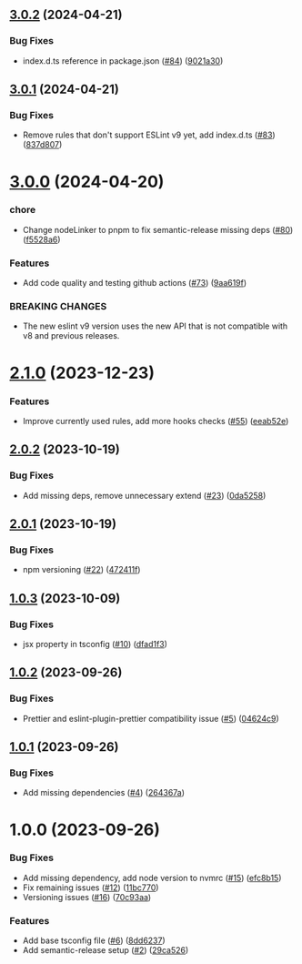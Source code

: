 ## [3.0.2](https://github.com/MatiPl01/eslint-config-react-native-matipl01/compare/v3.0.1...v3.0.2) (2024-04-21)


### Bug Fixes

* index.d.ts reference in package.json ([#84](https://github.com/MatiPl01/eslint-config-react-native-matipl01/issues/84)) ([9021a30](https://github.com/MatiPl01/eslint-config-react-native-matipl01/commit/9021a30de3976e3866bcb2203fab46c1145cb08b))

## [3.0.1](https://github.com/MatiPl01/eslint-config-react-native-matipl01/compare/v3.0.0...v3.0.1) (2024-04-21)


### Bug Fixes

* Remove rules that don't support ESLint v9 yet, add index.d.ts ([#83](https://github.com/MatiPl01/eslint-config-react-native-matipl01/issues/83)) ([837d807](https://github.com/MatiPl01/eslint-config-react-native-matipl01/commit/837d807880c0ad213806812bfc4a417e553e4861))

# [3.0.0](https://github.com/MatiPl01/eslint-config-react-native-matipl01/compare/v2.1.0...v3.0.0) (2024-04-20)


### chore

* Change nodeLinker to pnpm to fix semantic-release missing deps ([#80](https://github.com/MatiPl01/eslint-config-react-native-matipl01/issues/80)) ([f5528a6](https://github.com/MatiPl01/eslint-config-react-native-matipl01/commit/f5528a692a2863b67d834743a3a0e9ed33edbe2d))


### Features

* Add code quality and testing github actions ([#73](https://github.com/MatiPl01/eslint-config-react-native-matipl01/issues/73)) ([9aa619f](https://github.com/MatiPl01/eslint-config-react-native-matipl01/commit/9aa619f7fd0d09e1c3db60f1b3d23daafbac0e63))


### BREAKING CHANGES

* The new eslint v9 version uses the new API that is not
compatible with v8 and previous releases.

# [2.1.0](https://github.com/MatiPl01/eslint-config-react-native-matipl01/compare/v2.0.2...v2.1.0) (2023-12-23)

### Features

* Improve currently used rules, add more hooks checks ([#55](https://github.com/MatiPl01/eslint-config-react-native-matipl01/issues/55)) ([eeab52e](https://github.com/MatiPl01/eslint-config-react-native-matipl01/commit/eeab52e31ed00ffc7a13b91684282c3ca9c28794))

## [2.0.2](https://github.com/MatiPl01/eslint-config-react-native-matipl01/compare/v2.0.1...v2.0.2) (2023-10-19)

### Bug Fixes

- Add missing deps, remove unnecessary extend ([#23](https://github.com/MatiPl01/eslint-config-react-native-matipl01/issues/23)) ([0da5258](https://github.com/MatiPl01/eslint-config-react-native-matipl01/commit/0da5258dd592268e57c57afb0cc3c1c73edde7ad))

## [2.0.1](https://github.com/MatiPl01/eslint-config-react-native-matipl01/compare/v2.0.0...v2.0.1) (2023-10-19)

### Bug Fixes

- npm versioning ([#22](https://github.com/MatiPl01/eslint-config-react-native-matipl01/issues/22)) ([472411f](https://github.com/MatiPl01/eslint-config-react-native-matipl01/commit/472411f83d0b66cc3e1670c01345d07072691a2d))

## [1.0.3](https://github.com/MatiPl01/eslint-config-react-native-matipl01/compare/v1.0.2...v1.0.3) (2023-10-09)

### Bug Fixes

- jsx property in tsconfig ([#10](https://github.com/MatiPl01/eslint-config-react-native-matipl01/issues/10)) ([dfad1f3](https://github.com/MatiPl01/eslint-config-react-native-matipl01/commit/dfad1f379b96bdab3c4ccd0c9c65890c679b3cac))

## [1.0.2](https://github.com/MatiPl01/eslint-config-react-native-matipl01/compare/v1.0.1...v1.0.2) (2023-09-26)

### Bug Fixes

- Prettier and eslint-plugin-prettier compatibility issue ([#5](https://github.com/MatiPl01/eslint-config-react-native-matipl01/issues/5)) ([04624c9](https://github.com/MatiPl01/eslint-config-react-native-matipl01/commit/04624c9fc755e2aa7bd51f45f61e8bb9aa42b848))

## [1.0.1](https://github.com/MatiPl01/eslint-config-react-native-matipl01/compare/v1.0.0...v1.0.1) (2023-09-26)

### Bug Fixes

- Add missing dependencies ([#4](https://github.com/MatiPl01/eslint-config-react-native-matipl01/issues/4)) ([264367a](https://github.com/MatiPl01/eslint-config-react-native-matipl01/commit/264367aa3adf83d3e396cbfdada71baa38c5b64b))

# 1.0.0 (2023-09-26)

### Bug Fixes

- Add missing dependency, add node version to nvmrc ([#15](https://github.com/MatiPl01/eslint-config-react-native-matipl01/issues/15)) ([efc8b15](https://github.com/MatiPl01/eslint-config-react-native-matipl01/commit/efc8b150fc0fb834827956a935aed6c40712315f))
- Fix remaining issues ([#12](https://github.com/MatiPl01/eslint-config-react-native-matipl01/issues/12)) ([11bc770](https://github.com/MatiPl01/eslint-config-react-native-matipl01/commit/11bc770ec3c1944863fb8f1445a789b5c271ba13))
- Versioning issues ([#16](https://github.com/MatiPl01/eslint-config-react-native-matipl01/issues/16)) ([70c93aa](https://github.com/MatiPl01/eslint-config-react-native-matipl01/commit/70c93aab8d4a2e5463b5eb99cd14ae340a068d01))

### Features

- Add base tsconfig file ([#6](https://github.com/MatiPl01/eslint-config-react-native-matipl01/issues/6)) ([8dd6237](https://github.com/MatiPl01/eslint-config-react-native-matipl01/commit/8dd6237db67e9885d30f1cf0525b05e8b6a322ac))
- Add semantic-release setup ([#2](https://github.com/MatiPl01/eslint-config-react-native-matipl01/issues/2)) ([29ca526](https://github.com/MatiPl01/eslint-config-react-native-matipl01/commit/29ca52627fc296f84df3acfbe7bc3defd84fd12f))
